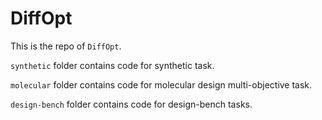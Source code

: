 # DiffOpt

This is the repo of `DiffOpt`.

`synthetic` folder contains code for synthetic task.  

`molecular` folder contains code for molecular design multi-objective task.  

`design-bench` folder contains code for design-bench tasks.  




